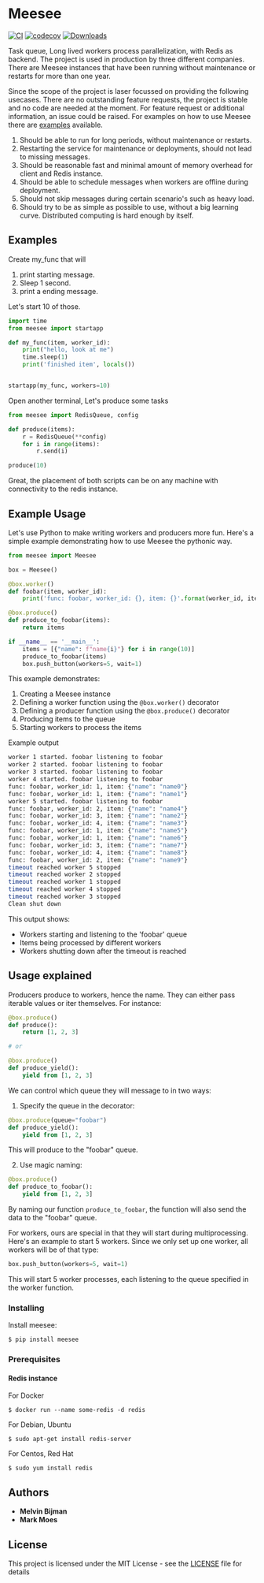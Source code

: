 # Meesee
[![CI](https://github.com/Attumm/meesee/actions/workflows/ci.yml/badge.svg)](https://github.com/Attumm/meesee/actions/workflows/ci.yml)
[![codecov](https://codecov.io/gh/Attumm/meesee/graph/badge.svg?token=upEkV8OYwI)](https://codecov.io/gh/Attumm/meesee)
[![Downloads](https://static.pepy.tech/badge/meesee)](https://pepy.tech/project/meesee)

Task queue, Long lived workers process parallelization, with Redis as backend.
The project is used in production by three different companies.
There are Meesee instances that have been running without maintenance or restarts for more than one year.

Since the scope of the project is laser focussed on providing the following usecases.
There are no outstanding feature requests, the project is stable and no code are needed at the moment.
For feature request or additional information, an issue could be raised.
For examples on how to use Meesee there are [examples](https://github.com/Attumm/meesee/tree/main/examples) available.


1. Should be able to run for long periods, without maintenance or restarts.
2. Restarting the service for maintenance or deployments, should not lead to missing messages.
3. Should be reasonable fast and minimal amount of memory overhead for client and Redis instance.
4. Should be able to schedule messages when workers are offline during deployment.
5. Should not skip messages during certain scenario's such as heavy load.
6. Should try to be as simple as possible to use, without a big learning curve. Distributed computing is hard enough by itself.

## Examples

Create my_func that will 
1. print starting message.
2. Sleep 1 second.
3. print a ending message.

Let's start 10 of those.


```python
import time
from meesee import startapp

def my_func(item, worker_id):
    print("hello, look at me")
    time.sleep(1)
    print('finished item', locals())


startapp(my_func, workers=10)
```

Open another terminal, Let's produce some tasks
```python
from meesee import RedisQueue, config

def produce(items):
    r = RedisQueue(**config)
    for i in range(items):
        r.send(i)

produce(10)

```

Great, the placement of both scripts can be on any machine with connectivity to the redis instance.

## Example Usage

Let's use Python to make writing workers and producers more fun.
Here's a simple example demonstrating how to use Meesee the pythonic way.

```python
from meesee import Meesee 

box = Meesee()

@box.worker()
def foobar(item, worker_id):
    print('func: foobar, worker_id: {}, item: {}'.format(worker_id, item))

@box.produce()
def produce_to_foobar(items):
    return items

if __name__ == '__main__':
    items = [{"name": f"name{i}"} for i in range(10)]
    produce_to_foobar(items)
    box.push_button(workers=5, wait=1)
```

This example demonstrates:
1. Creating a Meesee instance
2. Defining a worker function using the `@box.worker()` decorator
3. Defining a producer function using the `@box.produce()` decorator
4. Producing items to the queue
5. Starting workers to process the items



Example output
```bash
worker 1 started. foobar listening to foobar
worker 2 started. foobar listening to foobar
worker 3 started. foobar listening to foobar
worker 4 started. foobar listening to foobar
func: foobar, worker_id: 1, item: {"name": "name0"}
func: foobar, worker_id: 1, item: {"name": "name1"}
worker 5 started. foobar listening to foobar
func: foobar, worker_id: 2, item: {"name": "name4"}
func: foobar, worker_id: 3, item: {"name": "name2"}
func: foobar, worker_id: 4, item: {"name": "name3"}
func: foobar, worker_id: 1, item: {"name": "name5"}
func: foobar, worker_id: 1, item: {"name": "name6"}
func: foobar, worker_id: 3, item: {"name": "name7"}
func: foobar, worker_id: 4, item: {"name": "name8"}
func: foobar, worker_id: 2, item: {"name": "name9"}
timeout reached worker 5 stopped
timeout reached worker 2 stopped
timeout reached worker 1 stopped
timeout reached worker 4 stopped
timeout reached worker 3 stopped
Clean shut down
```

This output shows:
- Workers starting and listening to the 'foobar' queue
- Items being processed by different workers
- Workers shutting down after the timeout is reached

## Usage explained


Producers produce to workers, hence the name. They can either pass iterable values or iter themselves. For instance:

```python
@box.produce()
def produce():
    return [1, 2, 3]

# or 

@box.produce()
def produce_yield():
    yield from [1, 2, 3]
```

We can control which queue they will message to in two ways:

1. Specify the queue in the decorator:
```python
@box.produce(queue="foobar")
def produce_yield():
    yield from [1, 2, 3]
```
This will produce to the "foobar" queue.

2. Use magic naming:
```python
@box.produce()
def produce_to_foobar():
    yield from [1, 2, 3]
```
By naming our function `produce_to_foobar`, the function will also send the data to the "foobar" queue.

For workers, ours are special in that they will start during multiprocessing. Here's an example to start 5 workers. Since we only set up one worker, all workers will be of that type:

```python
box.push_button(workers=5, wait=1)
```

This will start 5 worker processes, each listening to the queue specified in the worker function.

### Installing

Install meesee:

```
$ pip install meesee
```

### Prerequisites

#### Redis instance

For Docker
```
$ docker run --name some-redis -d redis
```

For Debian, Ubuntu
```
$ sudo apt-get install redis-server
```
For Centos, Red Hat
```
$ sudo yum install redis
```

## Authors

* **Melvin Bijman** 
* **Mark Moes**

## License

This project is licensed under the MIT License - see the [LICENSE](LICENSE) file for details

